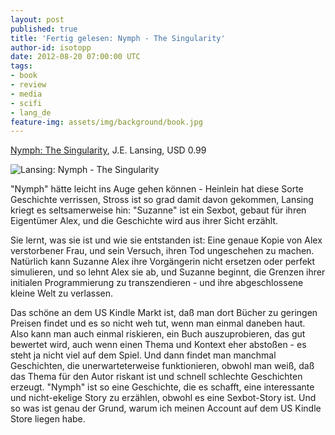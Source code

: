 ```yaml
---
layout: post
published: true
title: 'Fertig gelesen: Nymph - The Singularity'
author-id: isotopp
date: 2012-08-20 07:00:00 UTC
tags:
- book
- review
- media
- scifi
- lang_de
feature-img: assets/img/background/book.jpg
---
```


[Nymph: The Singularity](http://www.amazon.com/Nymph-The-Singularity-ebook/dp/B004OEKEO0),
J.E.  Lansing, USD 0.99

![Lansing: Nymph - The Singularity](/uploads/nymph.png)

"Nymph" hätte leicht ins Auge gehen können - Heinlein hat diese Sorte
Geschichte verrissen, Stross ist so grad damit davon gekommen, Lansing
kriegt es seltsamerweise hin: "Suzanne" ist ein Sexbot, gebaut für ihren
Eigentümer Alex, und die Geschichte wird aus ihrer Sicht erzählt.

Sie lernt, was sie ist und wie sie entstanden ist: Eine genaue Kopie von
Alex verstorbener Frau, und sein Versuch, ihren Tod ungeschehen zu machen. 
Natürlich kann Suzanne Alex ihre Vorgängerin nicht ersetzen oder perfekt
simulieren, und so lehnt Alex sie ab, und Suzanne beginnt, die Grenzen ihrer
initialen Programmierung zu transzendieren - und ihre abgeschlossene kleine
Welt zu verlassen.

Das schöne an dem US Kindle Markt ist, daß man dort Bücher zu geringen
Preisen findet und es so nicht weh tut, wenn man einmal daneben haut.  Also
kann man auch einmal riskieren, ein Buch auszuprobieren, das gut bewertet
wird, auch wenn einen Thema und Kontext eher abstoßen - es steht ja nicht
viel auf dem Spiel.  Und dann findet man manchmal Geschichten, die
unerwarteterweise funktionieren, obwohl man weiß, daß das Thema für den
Autor riskant ist und schnell schlechte Geschichten erzeugt.  "Nymph" ist so
eine Geschichte, die es schafft, eine interessante und nicht-ekelige Story
zu erzählen, obwohl es eine Sexbot-Story ist.  Und so was ist genau der
Grund, warum ich meinen Account auf dem US Kindle Store liegen habe.
